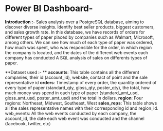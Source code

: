 # Power BI Dashboard-
**Introduction :**- 
Sales analysis over a PostgreSQL database, aiming to discover diverse insights. Identify best seller products, biggest customers, and sales growth rate.
In this database, we have records of orders for different types of paper placed by companies such as Walmart, Microsoft, among others. We can see how much of each type of paper was ordered, how much was spent, who was responsible for the order, in which region the company is located, and the dates of the different web events each company has conducted
A SQL analysis of sales on differents types of paper.

**Dataset used :- **
**accounts**: This table contains all the different companies, their id (account_id), website, contact of point and the sale representative id
**orders**: Timestamp of every order, the quantity ordered of every type of paper (standard_qty, gloss_qty, poster_qty), the total, how much money was spend in each type of paper (standard_amt_usd, gloss_amt_usd, poster_amt_usd) and the total in dollars.
**region**: Four regions: Northeast, Midwest, Southeast, West
**sales_reps**: This table shows all the sales representative names with their corresponding id and region_id.
web_events: All the web events conducted by each company, the account_id, the date each web event was conducted and the channel (facebook, twitter, etc)
